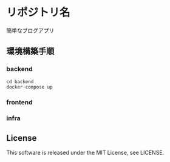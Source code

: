 # リポジトリ名
簡単なブログアプリ

## 環境構築手順
### backend
```
cd backend
docker-compose up
```

### frontend

### infra

## License
This software is released under the MIT License, see LICENSE.
